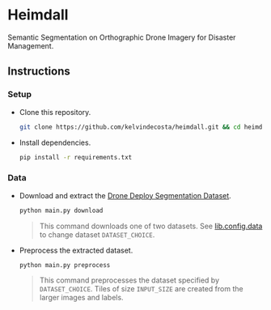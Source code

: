 # Heimdall

Semantic Segmentation on Orthographic Drone Imagery for Disaster Management.

## Instructions

### Setup

- Clone this repository.

  ```bash
  git clone https://github.com/kelvindecosta/heimdall.git && cd heimdall
  ```

- Install dependencies.

  ```bash
  pip install -r requirements.txt
  ```

### Data

- Download and extract the [Drone Deploy Segmentation Dataset](https://github.com/dronedeploy/dd-ml-segmentation-benchmark).

  ```bash
  python main.py download
  ```

  > This command downloads one of two datasets.
  > See [lib.config.data](lib/config/data.py) to change dataset `DATASET_CHOICE`.

- Preprocess the extracted dataset.

  ```bash
  python main.py preprocess
  ```

  > This command preprocesses the dataset specified by `DATASET_CHOICE`.
  > Tiles of size `INPUT_SIZE` are created from the larger images and labels.
